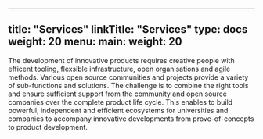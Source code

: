 
---
title: "Services"
linkTitle: "Services"
type: docs
weight: 20
menu:
  main:
    weight: 20
---

The development of innovative products requires creative people with efficent tooling, flexsible infrastructure, open organisations and agile methods. Various open source communities and projects provide a variety of sub-functions and solutions. The challenge is to combine the right tools and ensure sufficient support from the community and open source companies over the complete product life cycle. This enables to build powerful, independent and efficient ecosystems for universities and companies to accompany innovative developments from prove-of-concepts to product development.

